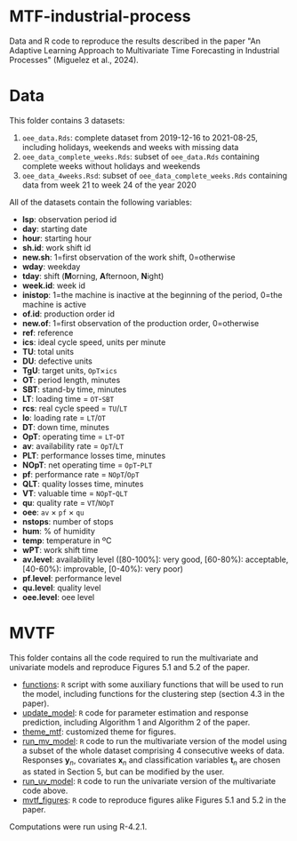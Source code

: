 # MTF-industrial-process
Data and R code to reproduce the results described in the paper "An Adaptive Learning Approach to Multivariate Time Forecasting in Industrial Processes" (Miguelez et al., 2024).

# Data
This folder contains 3 datasets:
 1) `oee_data.Rds`: complete dataset from 2019-12-16 to 2021-08-25, including holidays, weekends and weeks with missing data
 2) `oee_data_complete_weeks.Rds`: subset of `oee_data.Rds` containing complete weeks without holidays and weekends
 3) `oee_data_4weeks.Rsd`: subset of `oee_data_complete_weeks.Rds` containing data from week 21 to week 24 of the year 2020

All of the datasets contain the following variables:
 - **lsp**: observation period id
 - **day**: starting date
 - **hour**: starting hour
 - **sh.id**: work shift id
 - **new.sh**: 1=first observation of the work shift, 0=otherwise
 - **wday**: weekday
 - **tday**: shift (**M**orning, **A**fternoon, **N**ight)
 - **week.id**: week id
 - **inistop**: 1=the machine is inactive at the beginning of the period, 0=the machine is active
 - **of.id**: production order id
 - **new.of**: 1=first observation of the production order, 0=otherwise
 - **ref**: reference
 - **ics**: ideal cycle speed, units per minute
 - **TU**: total units
 - **DU**: defective units
 - **TgU**: target units, `OpT`$\times$`ics`
 - **OT**: period length, minutes
 - **SBT**: stand-by time, minutes
 - **LT**: loading time = `OT`-`SBT`
 - **rcs**: real cycle speed = `TU`/`LT`
 - **lo**: loading rate = `LT`/`OT`
 - **DT**: down time, minutes
 - **OpT**: operating time = `LT`-`DT`
 - **av**: availability rate = `OpT`/`LT`
 - **PLT**: performance losses time, minutes
 - **NOpT**: net operating time = `OpT`-`PLT`
 - **pf**: performance rate = `NOpT`/`OpT`
 - **QLT**: quality losses time, minutes
 - **VT**: valuable time = `NOpT`-`QLT`
 - **qu**: quality rate = `VT`/`NOpT`
 - **oee**: `av` $\times$ `pf` $\times$ `qu`
 - **nstops**: number of stops
 - **hum**: % of humidity
 - **temp**: temperature in ºC
 - **wPT**: work shift time
 - **av.level**: availability level ([80-100\%]: very good, [60-80\%): acceptable, [40-60\%): improvable, [0-40\%): very poor)
 - **pf.level**: performance level
 - **qu.level**: quality level
 - **oee.level**: oee level

# MVTF
This folder contains all the code required to run the multivariate and univariate models and reproduce Figures 5.1 and 5.2 of the paper.
 - [functions](mvtf/functions.R): `R` script with some auxiliary functions that will be used to run the model, including functions for the clustering step (section 4.3 in the paper).
 - [update_model](mvtf/update_model.R): `R` code for parameter estimation and response prediction, including Algorithm 1 and Algorithm 2 of the paper.
 - [theme_mtf](mvtf/theme_mtf.R): customized theme for figures.
 - [run_mv_model](mvtf/run_mv_model.R): `R` code to run the multivariate version of the model using a subset of the whole dataset comprising 4 consecutive weeks of data. Responses $\mathbf y_n$, covariates $\mathbf x_n$ and classification variables $\mathbf t_n$ are chosen as stated in Section 5, but can be modified by the user.
 - [run_uv_model](mvtf/run_uv_model.R): `R` code to run the univariate version of the multivariate code above.
 - [mvtf_figures](mvtf/mvtf_figures.R): `R` code to reproduce figures alike Figures 5.1 and 5.2 in the paper.

Computations were run using R-4.2.1.
